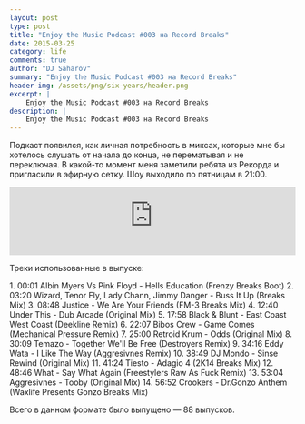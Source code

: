 ```yaml
---
layout: post
type: post
title: "Enjoy the Music Podcast #003 на Record Breaks"
date: 2015-03-25
category: life
comments: true
author: "DJ Saharov"
summary: "Enjoy the Music Podcast #003 на Record Breaks"
header-img: /assets/png/six-years/header.png
excerpt: |
    Enjoy the Music Podcast #003 на Record Breaks
description: |
    Enjoy the Music Podcast #003 на Record Breaks
---
```


<p>
<span class="firstcharacter">П</span>одкаст появился, как личная потребность в миксах, которые мне бы хотелось слушать от начала до конца, не перематывая и не переключая. В какой-то момент меня заметили ребята из Рекорда и пригласили в эфирную сетку. Шоу выходило по пятницам в 21:00.
</p>

<iframe width="100%" height="120" src="https://player-widget.mixcloud.com/widget/iframe/?hide_cover=1&feed=%2Fdjsaharovofficial%2Fdj-saharov-enjoy-the-music-podcast-003%2F" frameborder="0" allow="encrypted-media; fullscreen; autoplay; idle-detection; speaker-selection; web-share;" ></iframe>

<p>Треки использованные в выпуске:</p>
1. 00:01 Albin Myers Vs Pink Floyd - Hells Education (Frenzy Breaks Boot)
2. 03:20 Wizard, Tenor Fly, Lady Chann, Jimmy Danger - Buss It Up (Breaks Mix)
3. 08:48 Justice - We Are Your Friends (FM-3 Breaks Mix)
4. 12:40 Under This - Dub Arcade (Original Mix)
5. 17:58 Black & Blunt - East Coast West Coast (Deekline Remix)
6. 22:07 Bibos Crew - Game Comes (Mechanical Pressure Remix)
7. 25:00 Retroid Krum - Odds (Original Mix)
8. 30:09 Temazo - Together We'll Be Free (Destroyers Remix)
9. 34:16 Eddy Wata - I Like The Way (Aggresivnes Remix)
10. 38:49 DJ Mondo - Sinse Rewind (Original Mix)
11. 41:24 Tiesto - Adagio 4 (2K14 Breaks Mix)
12. 48:46 What - Say What Again (Freestylers Raw As Fuck Remix)
13. 53:04 Aggresivnes - Tooby (Original Mix)
14. 56:52 Crookers - Dr.Gonzo Anthem (Waxlife Presents Gonzo Breaks Mix)

<p>Всего в данном формате было выпущено &mdash; 88 выпусков.</p>